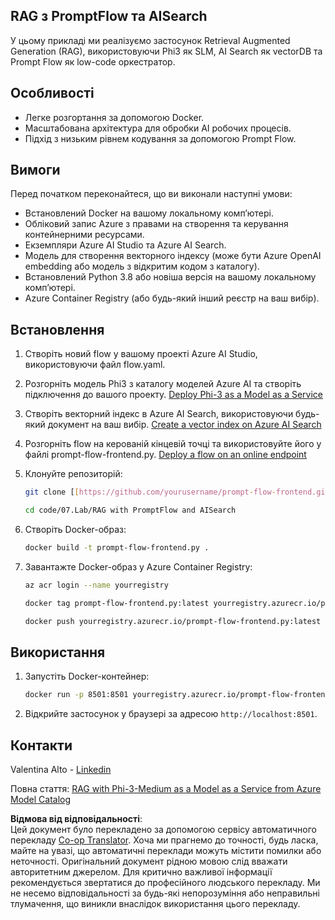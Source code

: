 <!--
CO_OP_TRANSLATOR_METADATA:
{
  "original_hash": "8ec74e4a49934dad78bc52dcb898359c",
  "translation_date": "2025-07-16T17:11:31+00:00",
  "source_file": "code/07.Lab/RAG_with_PromptFlow_and_AISearch/README.md",
  "language_code": "uk"
}
-->
## RAG з PromptFlow та AISearch

У цьому прикладі ми реалізуємо застосунок Retrieval Augmented Generation (RAG), використовуючи Phi3 як SLM, AI Search як vectorDB та Prompt Flow як low-code оркестратор.

## Особливості

- Легке розгортання за допомогою Docker.
- Масштабована архітектура для обробки AI робочих процесів.
- Підхід з низьким рівнем кодування за допомогою Prompt Flow.

## Вимоги

Перед початком переконайтеся, що ви виконали наступні умови:

- Встановлений Docker на вашому локальному комп’ютері.
- Обліковий запис Azure з правами на створення та керування контейнерними ресурсами.
- Екземпляри Azure AI Studio та Azure AI Search.
- Модель для створення векторного індексу (може бути Azure OpenAI embedding або модель з відкритим кодом з каталогу).
- Встановлений Python 3.8 або новіша версія на вашому локальному комп’ютері.
- Azure Container Registry (або будь-який інший реєстр на ваш вибір).

## Встановлення

1. Створіть новий flow у вашому проекті Azure AI Studio, використовуючи файл flow.yaml.
2. Розгорніть модель Phi3 з каталогу моделей Azure AI та створіть підключення до вашого проекту. [Deploy Phi-3 as a Model as a Service](https://learn.microsoft.com/azure/machine-learning/how-to-deploy-models-phi-3?view=azureml-api-2&tabs=phi-3-mini)
3. Створіть векторний індекс в Azure AI Search, використовуючи будь-який документ на ваш вибір. [Create a vector index on Azure AI Search](https://learn.microsoft.com/azure/search/search-how-to-create-search-index?tabs=portal)
4. Розгорніть flow на керованій кінцевій точці та використовуйте його у файлі prompt-flow-frontend.py. [Deploy a flow on an online endpoint](https://learn.microsoft.com/azure/ai-studio/how-to/flow-deploy)
5. Клонуйте репозиторій:

    ```sh
    git clone [[https://github.com/yourusername/prompt-flow-frontend.git](https://github.com/microsoft/Phi-3CookBook.git)](https://github.com/microsoft/Phi-3CookBook.git)
    
    cd code/07.Lab/RAG with PromptFlow and AISearch
    ```

6. Створіть Docker-образ:

    ```sh
    docker build -t prompt-flow-frontend.py .
    ```

7. Завантажте Docker-образ у Azure Container Registry:

    ```sh
    az acr login --name yourregistry
    
    docker tag prompt-flow-frontend.py:latest yourregistry.azurecr.io/prompt-flow-frontend.py:latest
    
    docker push yourregistry.azurecr.io/prompt-flow-frontend.py:latest
    ```

## Використання

1. Запустіть Docker-контейнер:

    ```sh
    docker run -p 8501:8501 yourregistry.azurecr.io/prompt-flow-frontend.py:latest
    ```

2. Відкрийте застосунок у браузері за адресою `http://localhost:8501`.

## Контакти

Valentina Alto - [Linkedin](https://www.linkedin.com/in/valentina-alto-6a0590148/)

Повна стаття: [RAG with Phi-3-Medium as a Model as a Service from Azure Model Catalog](https://medium.com/@valentinaalto/rag-with-phi-3-medium-as-a-model-as-a-service-from-azure-model-catalog-62e1411948f3)

**Відмова від відповідальності**:  
Цей документ було перекладено за допомогою сервісу автоматичного перекладу [Co-op Translator](https://github.com/Azure/co-op-translator). Хоча ми прагнемо до точності, будь ласка, майте на увазі, що автоматичні переклади можуть містити помилки або неточності. Оригінальний документ рідною мовою слід вважати авторитетним джерелом. Для критично важливої інформації рекомендується звертатися до професійного людського перекладу. Ми не несемо відповідальності за будь-які непорозуміння або неправильні тлумачення, що виникли внаслідок використання цього перекладу.